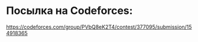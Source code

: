 # Посылка на Codeforces:
https://codeforces.com/group/PVbQ8eK2T4/contest/377095/submission/154918365
